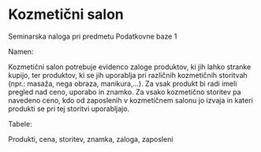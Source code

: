 # Kozmetični salon
Seminarska naloga pri predmetu Podatkovne baze 1

Namen:

Kozmetični salon potrebuje evidenco zaloge produktov, ki jih lahko stranke kupijo, ter produktov, ki se jih uporablja pri različnih kozmetičnih storitvah (npr.: masaža, nega obraza, manikura,...). Za vsak produkt bi radi imeli pregled nad ceno, uporabo in znamko. Za vsako kozmetično storitev pa navedeno ceno, kdo od zaposlenih v kozmetičnem salonu jo izvaja in kateri produkti se pri tej storitvi uporabljajo.

Tabele: 

Produkti, cena, storitev, znamka, zaloga, zaposleni 




